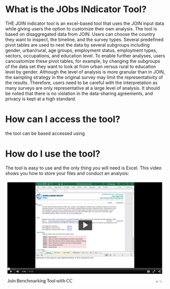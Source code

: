 # What is the JObs INdicator Tool? 

THE JOIN indicator tool is an excel-based tool that uses the JOIN input data while giving users the option to customize their own analysis. The tool is based on disaggregated data from JOIN. Users can choose the country they want to inspect, the timeline, and the survey types. Several predefined pivot tables are used to nest the data by several subgroups including gender, urban/rural, age groups, employment status, employment types, sectors, occupations, and education level. To enable further analyses, users cancustomize these pivot tables, for example, by changing the subgroups of the data set they want to look at from urban versus rural to education level by gender. Although the level of analysis
is more granular than in JOIN, the sampling strategy in the original survey may limit the representativity of the results. Therefore, users need to be careful with the interpretation as many surveys are only representative at a large level of analysis. It should be noted that there is no violation in the data-sharing
agreements, and privacy is kept at a high standard. 

# How can I access the tool? 

the tool can be based accessed using 

# How do I use the tool? 

The tool is easy to use and the only thing you will need is Excel. This video shows you how to store your files and conduct an analysis: 

[![Watch the video](images/Preview.PNG)](https://1930181.mediaspace.kaltura.com/media/Join+Benchmarking+Tool+with+CC/1_tazfpke3/29528271)
